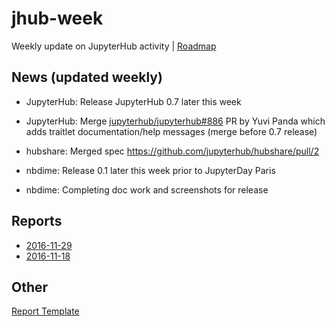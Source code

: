 # jhub-week

Weekly update on JupyterHub activity | [Roadmap](https://github.com/jupyter/roadmap/blob/master/jupyterhub.md)

## News (updated weekly)

- JupyterHub: Release JupyterHub 0.7 later this week
- JupyterHub: Merge [jupyterhub/jupyterhub#886](https://github.com/jupyterhub/jupyterhub/pull/886) PR by Yuvi Panda which adds traitlet documentation/help messages (merge before 0.7 release)
- hubshare: Merged spec https://github.com/jupyterhub/hubshare/pull/2

- nbdime: Release 0.1 later this week prior to JupyterDay Paris
- nbdime: Completing doc work and screenshots for release

## Reports

- [2016-11-29](https://github.com/willingc/jhub-week/blob/master/2016-11-29-jhub.md)
- [2016-11-18](https://github.com/willingc/jhub-week/blob/master/2016-11-18-jhub.md)


## Other

[Report Template](https://github.com/willingc/jhub-week/blob/master/template-jhub.md)

